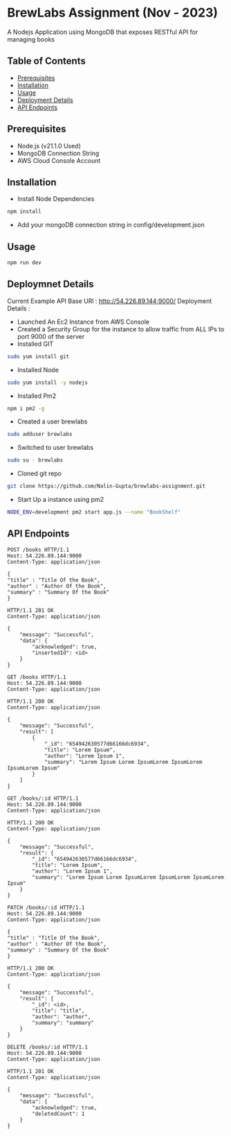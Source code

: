 # BrewLabs Assignment (Nov - 2023)

A Nodejs Application using MongoDB that exposes RESTful API for managing books

## Table of Contents

<!-- - [Introduction](#introduction)
- [Features](#features) -->
- [Prerequisites](#prerequisites)
- [Installation](#installation)
- [Usage](#usage)
- [Deployment Details](#deployment)
- [API Endpoints](#api-endpoints)

<!-- ## Introduction

Provide an introduction to your project. Explain what your project does and why it's useful.

## Features

List the key features of your project. For example:
- Basic CRUD operations: GET, POST, PATCH, DELETE
- Get data by ID -->

## Prerequisites

- Node.js (v21.1.0 Used)
- MongoDB Connection String 
- AWS Cloud Console Account

## Installation

- Install Node Dependencies 
```bash
npm install
```
- Add your mongoDB connection string in config/development.json

## Usage
```bash
npm run dev
```

## Deploymnet Details

Current Example API Base URl : http://54.226.89.144:9000/
Deployment Details :

- Launched An Ec2 Instance from AWS Console
- Created a Security Group for the instance to allow traffic from ALL IPs to port 9000 of the server 
- Installed GIT 
```bash
sudo yum install git
```
- Installed Node
```bash
sudo yum install -y nodejs
```
- Installed Pm2 
```bash
npm i pm2 -g
```
- Created a user brewlabs
```bash
sudo adduser brewlabs
```
- Switched to user brewlabs
```bash
sudo su - brewlabs
```
- Cloned git repo
```bash
git clone https://github.com/Nalin-Gupta/brewlabs-assignment.git
```
- Start Up a instance using pm2
```bash
NODE_ENV=development pm2 start app.js --name "BookShelf"
```



## API Endpoints

```http
POST /books HTTP/1.1
Host: 54.226.89.144:9000
Content-Type: application/json

{
"title" : "Title Of the Book",
"author" : "Author Of the Book",
"summary" : "Summary Of the Book"
}
```

```http
HTTP/1.1 201 OK
Content-Type: application/json

{
    "message": "Successful",
    "data": {
        "acknowledged": true,
        "insertedId": <id>
    }
}
```

```http
GET /books HTTP/1.1
Host: 54.226.89.144:9000
Content-Type: application/json
```

```http
HTTP/1.1 200 OK
Content-Type: application/json

{
    "message": "Successful",
    "result": [
        {
            "_id": "654942630577d66166dc6934",
            "title": "Lorem Ipsum",
            "author": "Lorem Ipsum 1",
            "summary": "Lorem Ipsum Lorem IpsumLorem IpsumLorem IpsumLorem Ipsum"
        }
    ]
}
```

```http
GET /books/:id HTTP/1.1
Host: 54.226.89.144:9000
Content-Type: application/json
```

```http
HTTP/1.1 200 OK
Content-Type: application/json

{
    "message": "Successful",
    "result": {
        "_id": "654942630577d66166dc6934",
        "title": "Lorem Ipsum",
        "author": "Lorem Ipsum 1",
        "summary": "Lorem Ipsum Lorem IpsumLorem IpsumLorem IpsumLorem Ipsum"
    }
}
```

```http
PATCH /books/:id HTTP/1.1
Host: 54.226.89.144:9000
Content-Type: application/json

{
"title" : "Title Of the Book",
"author" : "Author Of the Book",
"summary" : "Summary Of the Book"
}
```

```http
HTTP/1.1 200 OK
Content-Type: application/json

{
    "message": "Successful",
    "result": {
        "_id": <id>,
        "title": "title",
        "author": "author",
        "summary": "summary"
    }
}
```

```http
DELETE /books/:id HTTP/1.1
Host: 54.226.89.144:9000
Content-Type: application/json
```

```http
HTTP/1.1 201 OK
Content-Type: application/json

{
    "message": "Successful",
    "data": {
        "acknowledged": true,
        "deletedCount": 1
    }
}
```


